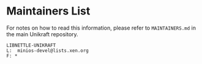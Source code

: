 Maintainers List
================

For notes on how to read this information, please refer to `MAINTAINERS.md` in
the main Unikraft repository.

	LIBNETTLE-UNIKRAFT
	L:	minios-devel@lists.xen.org
	F: *
